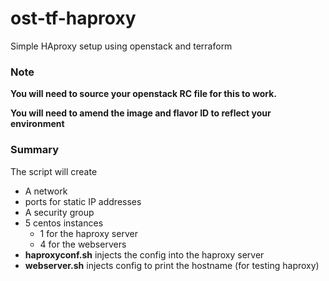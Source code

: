 # ost-tf-haproxy
Simple HAproxy setup using openstack and terraform

### Note
**You will need to source your openstack RC file for this to work.**

**You will need to amend the image and flavor ID to reflect your environment**

### Summary
The script will create
- A network
- ports for static IP addresses
- A security group 
- 5 centos instances
  - 1 for the haproxy server
  - 4 for the webservers
- **haproxyconf.sh** injects the config into the haproxy server
- **webserver.sh** injects config to print the hostname (for testing haproxy)
